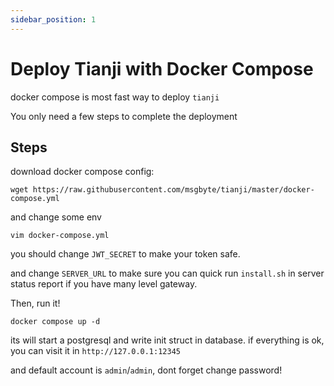 ```yaml
---
sidebar_position: 1
---
```


# Deploy Tianji with Docker Compose

docker compose is most fast way to deploy `tianji`

You only need a few steps to complete the deployment

## Steps

download docker compose config:

```
wget https://raw.githubusercontent.com/msgbyte/tianji/master/docker-compose.yml
```

and change some env

```
vim docker-compose.yml
```

you should change `JWT_SECRET` to make your token safe. 

and change `SERVER_URL` to make sure you can quick run `install.sh` in server status report if you have many level gateway.

Then, run it!

```
docker compose up -d
```

its will start a postgresql and write init struct in database. if everything is ok, you can visit it in `http://127.0.0.1:12345`

and default account is `admin`/`admin`, dont forget change password!
